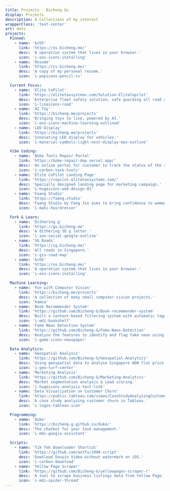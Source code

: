 ```yaml
---
title: Projects - Bicheng Gu
display: Projects
description: A Collections of my interest
wrapperClass: 'text-center'
art: dots
projects:
  Pinned:
    - name: 'bcOS'
      link: 'https://os.bicheng.me/'
      desc: 'A operation system that lives in your browser.'
      icon: 'i-eos-icons-installing'
    - name: 'Resume'
      link: 'https://cv.bicheng.me/'
      desc: 'A copy of my personal resume.'
      icon: 'i-pepicons-pencil-cv'

  Current Focus:
    - name: 'Elite CoPilot'
      link: 'https://elitetaxsystems.com/Solution-EliteCopilot'
      desc: 'Enterprise fleet safety solution, safe guarding all road users.'
      icon: 'i-lineicons-road'
    - name: 'AI Toy'
      link: 'https://bicheng.me/projects'
      desc: 'Bringing toys to live, powered by AI.'
      icon: 'i-eos-icons-machine-learning-outlined'
    - name: 'LED Display'
      link: 'https://bicheng.me/projects'
      desc: 'Innovating LED display for vehicles.'
      icon: 'i-material-symbols-light-nest-display-max-outline'

  Vibe Coding:
    - name: 'Boke Tools Repair Portal'
      link: 'https://boke-repair-dep.vercel.app/'
      desc: 'An online portal for customer to track the status of the repair order.'
      icon: 'i-carbon-task-tools'
    - name: 'Elite CoPilot Landing Page'
      link: 'https://copilot.elitetaxsystems.com/'
      desc: 'Specially designed landing page for marketing campaign.'
      icon: 'i-hugeicons-web-design-01'
    - name: 'Faang Studio'
      link: 'https://faang.studio'
      desc: 'Faang Studio by Fang Jie aims to bring confidence to women from within.'
      icon: 'i-maki-hairdresser'

  Fork & Learn:
    - name: 'Dithering g'
      link: 'https://gu.bicheng.me'
      desc: 'A dithering 3D g letter.'
      icon: 'i-ion-social-google-outline'
    - name: 'SG Roads'
      link: 'https://sg.bicheng.me/'
      desc: 'All roads in Singapore.'
      icon: 'i-gis-road-map'
    - name: 'bcOS'
      link: 'https://os.bicheng.me/'
      desc: 'A operation system that lives in your browser.'
      icon: 'i-eos-icons-installing'

  Machine Learning:
    - name: 'Fun with Computer Vision'
      link: 'https://bicheng.me/projects'
      desc: 'A collection of many small computer vision projects.'
      icon: 'hamsa'
    - name: 'Book Recommender System'
      link: 'https://github.com/Bicheng-G/Book-recommender-system'
      desc: 'Built a content-based filtering system with automatic tagging system.'
      icon: 'i-mdi-bookshelf'
    - name: 'Fake News Detection System'
      link: 'https://github.com/Bicheng-G/Fake-News-Detection'
      desc: 'Analyse the features to identify and flag fake news using ML models.'
      icon: 'i-game-icons-newspaper'

  Data Analytics:
    - name: 'Geospatial Analysis'
      link: 'https://github.com/Bicheng-G/Geospatial-Analytics'
      desc: 'Using geospatial data to analyse Singapore HDB flat price.'
      icon: 'i-geo-turf-center'
    - name: 'Marketing Analysis'
      link: 'https://github.com/Bicheng-G/Marketing-Analytics'
      desc: 'Market segmentation analysis & Lead scoring.'
      icon: 'i-hugeicons-analysis-text-link'
    - name: 'Data Visualization on Customer Churn'
      link: 'https://public.tableau.com/views/CaseStudyAnalyzingCustomerChurninTableau_17069484015320/CaseStudyAnalyzingCustomerChurninTableau?:language=en-GB&:sid=&:redirect=auth&:display_count=n&:origin=viz_share_link'
      desc: 'A case study analyzing customer churn in Tableau.'
      icon: 'i-logos-tableau-icon'     

  Programming:
    - name: 'Duke'
      link: 'https://bicheng-g.github.io/duke/'
      desc: 'The chatbot for your task management.'
      icon: 'i-mdi-google-assistant'

  Scripts:
    - name: 'Tik Tok Downloader Shortcut'
      link: 'https://github.com/antfu/1990-script'
      desc: 'Download Douyin Video without watermark on iOS.'
      icon: 'i-carbon-download'
    - name: 'Yellow Page Scraper'
      link: 'https://github.com/Bicheng-G/yellowpages-scraper-r'
      desc: 'A tool to scrape business listings data from Yellow Page.'
      icon: 'i-mdi-spider-thread'
---
```


<!-- @layout-full-width -->
<ListProjects :projects="frontmatter.projects" />
